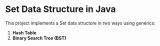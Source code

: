 # Set Data Structure in Java

This project implements a Set data structure in two ways using generics:
1. **Hash Table**
2. **Binary Search Tree (BST)**
